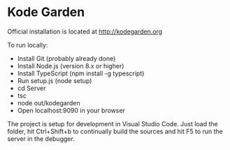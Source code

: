 # Kode Garden

Official installation is located at http://kodegarden.org

To run locally:

- Install Git (probably already done)
- Install Node.js (version 8.x or higher)
- Install TypeScript (npm install -g typescript)
- Run setup.js (node setup)
- cd Server
- tsc
- node out/kodegarden
- Open localhost:9090 in your browser

The project is setup for development in Visual Studio Code.
Just load the folder, hit Ctrl+Shift+b to continually build the sources and hit F5 to run the server in the debugger.
